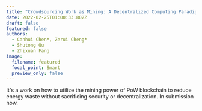 ```yaml
---
title: "Crowdsourcing Work as Mining: A Decentralized Computing Paradigm"
date: 2022-02-25T01:00:33.802Z
draft: false
featured: false
authors:
  - Canhui Chen*, Zerui Cheng*
  - Shutong Qu
  - Zhixuan Fang
image:
  filename: featured
  focal_point: Smart
  preview_only: false
---
```

It's a work on how to utilize the mining power of PoW blockchain to reduce energy waste without sacrificing security or decentralization. In submission now.
